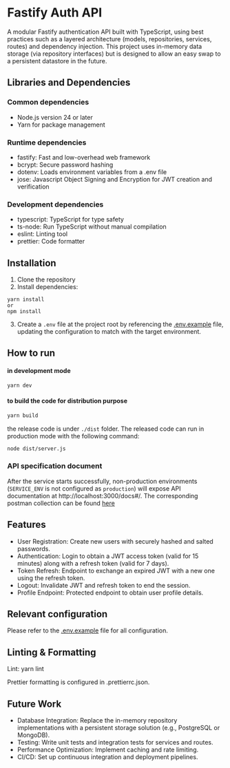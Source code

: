 # Fastify Auth API

A modular Fastify authentication API built with TypeScript, using best practices such as a layered architecture (models, repositories, services, routes) and dependency injection. This project uses in-memory data storage (via repository interfaces) but is designed to allow an easy swap to a persistent datastore in the future.

## Libraries and Dependencies
### Common dependencies
- Node.js version 24 or later
- Yarn for package management

### Runtime dependencies
- fastify: Fast and low-overhead web framework
- bcrypt: Secure password hashing
- dotenv: Loads environment variables from a .env file
- jose: Javascript Object Signing and Encryption for JWT creation and verification

### Development dependencies
- typescript: TypeScript for type safety
- ts-node: Run TypeScript without manual compilation
- eslint: Linting tool
- prettier: Code formatter

## Installation

1. Clone the repository
2. Install dependencies:
```
yarn install
or
npm install
```

3. Create a `.env` file at the project root by referencing the [.env.example](.env.example) file, updating the configuration to match with the target environment.

## How to run
#### in development mode
```bash
yarn dev
```
#### to build the code for distribution purpose
```bash
yarn build
```
the release code is under `./dist` folder. The released code can run in production mode with the following command:
```bash
node dist/server.js
```

### API specification document
After the service starts successfully, non-production environments (`SERVICE_ENV` is not configured as `production`) will expose API documentation at http://localhost:3000/docs#/. The corresponding postman collection can be found [here](/docs/Auth%20Service.postman_collection.json)

## Features

- User Registration: Create new users with securely hashed and salted passwords.
- Authentication: Login to obtain a JWT access token (valid for 15 minutes) along with a refresh token (valid for 7 days).
- Token Refresh: Endpoint to exchange an expired JWT with a new one using the refresh token.
- Logout: Invalidate JWT and refresh token to end the session.
- Profile Endpoint: Protected endpoint to obtain user profile details.

## Relevant configuration
Please refer to the [.env.example](.env.example) file for all configuration.

## Linting & Formatting

Lint:
  yarn lint

Prettier formatting is configured in .prettierrc.json.

## Future Work

- Database Integration: Replace the in-memory repository implementations with a persistent storage solution (e.g., PostgreSQL or MongoDB).
- Testing: Write unit tests and integration tests for services and routes.
- Performance Optimization: Implement caching and rate limiting.
- CI/CD: Set up continuous integration and deployment pipelines.